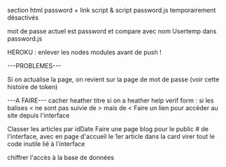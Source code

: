 <!-- Possible d'ajouter un <br/> quand l'utilisateur clique sur entrée ? YEP -->
<!-- !! -->
section html password + link script & script password.js temporairement désactivés
<!-- !! -->

<!-- !! -->
mot de passe actuel est password et compare avec nom Usertemp dans password.js
<!-- !! -->

<!-- ? -->
HEROKU : enlever les nodes modules avant de push !

---PROBLEMES---
<!-- Problème avec la fonction DeleteArticle dans interfaceV2.js -->
Si on actualise la page, on revient sur la page de mot de passe (voir cette histoire de token)

---A FAIRE---
cacher heather titre si on a heather help
verif form : si les balises < ne sont pas suivie de > mais de <
Faire un lien pour accéder au site depuis l'interface
<!-- Effacer tous les pass inutiles des UserA, UserF et UserB -->
Classer les articles par idDate
Faire une page blog pour le public # de l'interface, avec en page d'accueil le 1er article dans la card
virer tout le code inutile lié à l'interface
<!-- Système d'authentification pour accès interface -->
<!-- Faire un feedback utilisateur sur la page interface en utilisant l'icone de hibou à lunettes -->
chiffrer l'accès à la base de données

<!-- Affichage random d'infos quand on clique sur Heather (cercler en orange)
+ affichage d'une phrase random au chargement de la page -->